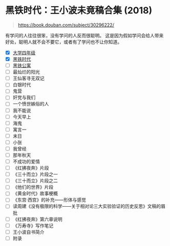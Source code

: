 # 黑铁时代：王小波未竟稿合集 (2018)

> <https://book.douban.com/subject/30296222/>

有学问的人往往很笨，没有学问的人反而很聪明。
这是因为假如学问会给人带来好处，聪明人就不会不要它，或者有了学问也不让你知道。

- [x] [大学四年级](collection/da_xue_si_nian_ji.md)
- [x] [黑铁时代](collection/hei_tie_shi_dai.md)
- [ ] [黑铁公寓](collection/hei_tie_gong_yu.md)
- [ ] 最灿烂的阳光
- [ ] 王仙客寻无双记
- [ ] 白银时代
- [ ] 鬼营
- [ ] 奸党与我们
- [ ] 一个愤世嫉俗的人
- [ ] 我不能说
- [ ] 今天早上
- [ ] 海鬼
- [ ] 寓言一
- [ ] 末日
- [ ] 小张
- [ ] 我曾经
- [ ] 那年秋天
- [ ] 不成功的爱情
- [ ] 《红拂夜奔》片段
- [ ] 《三十而立》片段之一
- [ ] 《三十而立》片段之二
- [ ] 《他们的世界》片段
- [ ] 《黄金时代》故事梗概
- [ ] 《东宫·西宫》的补充——形体与感觉
- [ ] 读周建《没有极限的科学——关于相对论三大实验验证的历史反思》文稿的眉批
- [ ] 《红拂夜奔》第六章说明
- [ ] 《万寿寺》写作笔记
- [ ] 王小波自书简介
- [ ] 附录
